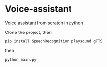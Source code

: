 # Voice-assistant
Voice assistant from scratch in python

Clone the project, then

```pip install SpeechRecognition playsound gTTS```

then

```python main.py```
